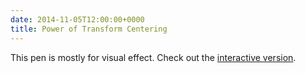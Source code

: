 ```yaml
---
date: 2014-11-05T12:00:00+0000
title: Power of Transform Centering
---
```


<c-codepen slug="CHEbf" tabfree="true" height="500px"></c-codepen>

This pen is mostly for visual effect. Check out the [interactive version](/pen/transform-centering-interactive/).
